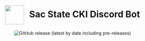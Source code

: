 <h1 align="center">
    <img align="center" height="60" style="margin-right: 10px" src="https://cdn.discordapp.com/attachments/489930183143325706/862236688519528458/logoEmote8.png">
    Sac State CKI Discord Bot
</h1>
<p align="center">
    <img alt="GitHub release (latest by date including pre-releases)" src="https://img.shields.io/github/v/release/JoseUTorres/Sac-State-CKI-Discord-Bot?include_prereleases&style=for-the-badge">
</p>